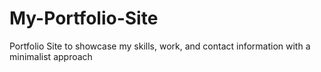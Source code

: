 # My-Portfolio-Site
Portfolio Site to showcase my skills, work, and contact information with a minimalist approach
